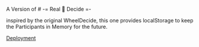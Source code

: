 A Version of # -= Real 🎯 Decide =- 

inspired by the original WheelDecide, this one provides localStorage to keep the Participants in Memory for the future.

[Deployment](https://realdecide.vercel.app)
